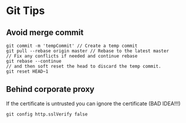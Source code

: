 # Git Tips


## Avoid merge commit

```
git commit -m 'tempCommit' // Create a temp commit
git pull --rebase origin master // Rebase to the latest master 
// Fix any conflicts if needed and continue rebase
git rebase --continue 
// and then soft reset the head to discard the temp commit.
git reset HEAD~1
```

## Behind corporate proxy

If the certificate is untrusted you can ignore the certificate (BAD IDEA!!!)
```
git config http.sslVerify false
```

